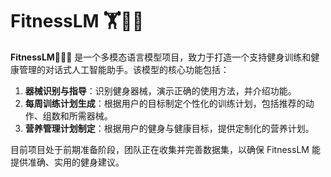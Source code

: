 # FitnessLM 🏋️🏋️‍♀️

**FitnessLM🏃‍♀️🏃** 是一个多模态语言模型项目，致力于打造一个支持健身训练和健康管理的对话式人工智能助手。该模型的核心功能包括：

1. **器械识别与指导**：识别健身器械，演示正确的使用方法，并介绍功能。
2. **每周训练计划生成**：根据用户的目标制定个性化的训练计划，包括推荐的动作、组数和所需器械。
3. **营养管理计划制定**：根据用户的健身与健康目标，提供定制化的营养计划。

目前项目处于前期准备阶段，团队正在收集并完善数据集，以确保 FitnessLM 能提供准确、实用的健身建议。
